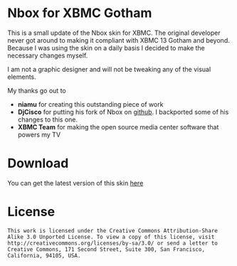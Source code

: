 Nbox for XBMC Gotham 
====================

This is a small update of the Nbox skin for XBMC. The original developer never got around to making it compliant with XBMC 13 Gotham and beyond. Because I was using the skin on a daily basis I decided to make the necessary changes myself.

I am not a graphic designer and will not be tweaking any of the visual elements.

My thanks go out to
* **niamu** for creating this outstanding piece of work
* **DjCisco** for putting his fork of Nbox on [github](https://github.com/DjCisco/skin.BOX13). I backported some of his changes to this one.
* **XBMC Team** for making the open source media center software that powers my TV

Download
========

You can get the latest version of this skin [here](https://github.com/wdullaer/xbmc_nbox_skin/releases)

License
=======

    This work is licensed under the Creative Commons Attribution-Share Alike 3.0 Unported License. To view a copy of this license, visit http://creativecommons.org/licenses/by-sa/3.0/ or send a letter to Creative Commons, 171 Second Street, Suite 300, San Francisco, California, 94105, USA.
